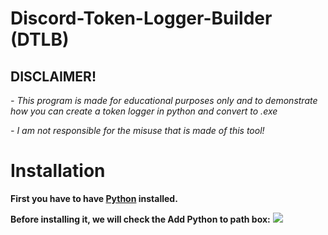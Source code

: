 # Discord-Token-Logger-Builder (DTLB)
 
## DISCLAIMER! 

*- This program is made for educational purposes only and to demonstrate how you can create a token logger in python and convert to .exe*

*- I am not responsible for the misuse that is made of this tool!*

# Installation

**First you have to have [Python](https://www.python.org/downloads/) installed.**

**Before installing it, we will check the Add Python to path box:**
<img src="https://miro.medium.com/max/1344/0*7nOyowsPsGI19pZT.png">
